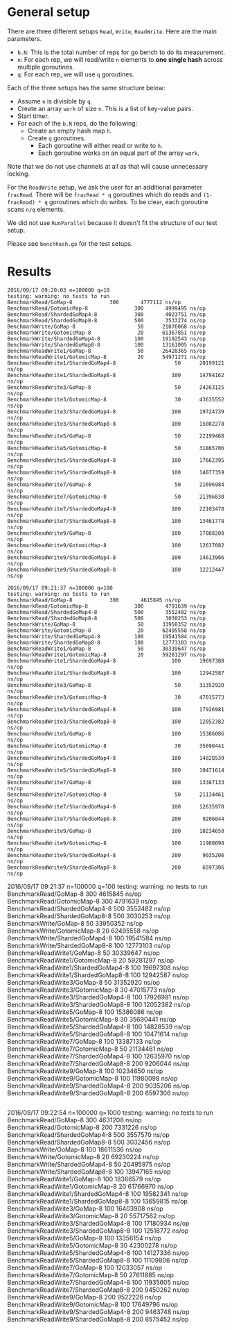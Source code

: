 # General setup
There are three different setups `Read`, `Write`, `ReadWrite`. Here are the main parameters.

* `b.N`: This is the total number of reps for go bench to do its measurement.
* `n`: For each rep, we will read/write `n` elements to **one single hash** across multiple goroutines.
* `q`: For each rep, we will use `q` goroutines.

Each of the three setups has the same structure below:

* Assume `n` is divisible by `q`.
* Create an array `work` of size `n`. This is a list of key-value pairs.
* Start timer.
* For each of the `b.N` reps, do the following:
  * Create an empty hash map `h`.
  * Create `q` goroutines.
	* Each goroutine will either read or write to `h`.
	* Each goroutine works on an equal part of the array `work`.

Note that we do not use channels at all as that will cause unnecessary locking.

For the `ReadWrite` setup, we ask the user for an additional parameter `fracRead`. There will be `fracRead * q` goroutines which do reads and `(1-fracRead) * q` goroutines which do writes. To be clear, each goroutine scans `n/q` elements.

We did not use `RunParallel` because it doesn't fit the structure of our test setup.

Please see `benchhash.go` for the test setups.

# Results

```
2016/09/17 09:20:03 n=100000 q=10
testing: warning: no tests to run
BenchmarkRead/GoMap-8   	     300	   4777112 ns/op
BenchmarkRead/GotomicMap-8         	     300	   4999495 ns/op
BenchmarkRead/ShardedGoMap4-8      	     300	   4023751 ns/op
BenchmarkRead/ShardedGoMap8-8      	     500	   3533274 ns/op
BenchmarkWrite/GoMap-8             	      50	  21076068 ns/op
BenchmarkWrite/GotomicMap-8        	      20	  61367851 ns/op
BenchmarkWrite/ShardedGoMap4-8     	     100	  19192543 ns/op
BenchmarkWrite/ShardedGoMap8-8     	     100	  13161005 ns/op
BenchmarkReadWrite1/GoMap-8        	      50	  26428365 ns/op
BenchmarkReadWrite1/GotomicMap-8   	      20	  54971271 ns/op
BenchmarkReadWrite1/ShardedGoMap4-8         	      50	  20199121 ns/op
BenchmarkReadWrite1/ShardedGoMap8-8         	     100	  14794162 ns/op
BenchmarkReadWrite3/GoMap-8                 	      50	  24263125 ns/op
BenchmarkReadWrite3/GotomicMap-8            	      30	  43635552 ns/op
BenchmarkReadWrite3/ShardedGoMap4-8         	     100	  19724739 ns/op
BenchmarkReadWrite3/ShardedGoMap8-8         	     100	  15082278 ns/op
BenchmarkReadWrite5/GoMap-8                 	      50	  22199468 ns/op
BenchmarkReadWrite5/GotomicMap-8            	      50	  31865706 ns/op
BenchmarkReadWrite5/ShardedGoMap4-8         	     100	  17662395 ns/op
BenchmarkReadWrite5/ShardedGoMap8-8         	     100	  14077359 ns/op
BenchmarkReadWrite7/GoMap-8                 	      50	  21696984 ns/op
BenchmarkReadWrite7/GotomicMap-8            	      50	  21396830 ns/op
BenchmarkReadWrite7/ShardedGoMap4-8         	     100	  22103478 ns/op
BenchmarkReadWrite7/ShardedGoMap8-8         	     100	  13461778 ns/op
BenchmarkReadWrite9/GoMap-8                 	     100	  17888208 ns/op
BenchmarkReadWrite9/GotomicMap-8            	     100	  12637082 ns/op
BenchmarkReadWrite9/ShardedGoMap4-8         	     100	  14613906 ns/op
BenchmarkReadWrite9/ShardedGoMap8-8         	     100	  12212447 ns/op
```

```
2016/09/17 09:21:37 n=100000 q=100
testing: warning: no tests to run
BenchmarkRead/GoMap-8   	     300	   4615845 ns/op
BenchmarkRead/GotomicMap-8         	     300	   4791639 ns/op
BenchmarkRead/ShardedGoMap4-8      	     500	   3552482 ns/op
BenchmarkRead/ShardedGoMap8-8      	     500	   3030253 ns/op
BenchmarkWrite/GoMap-8             	      50	  33950352 ns/op
BenchmarkWrite/GotomicMap-8        	      20	  62495558 ns/op
BenchmarkWrite/ShardedGoMap4-8     	     100	  19541584 ns/op
BenchmarkWrite/ShardedGoMap8-8     	     100	  12773103 ns/op
BenchmarkReadWrite1/GoMap-8        	      50	  30339647 ns/op
BenchmarkReadWrite1/GotomicMap-8   	      20	  59281297 ns/op
BenchmarkReadWrite1/ShardedGoMap4-8         	     100	  19697308 ns/op
BenchmarkReadWrite1/ShardedGoMap8-8         	     100	  12942587 ns/op
BenchmarkReadWrite3/GoMap-8                 	      50	  31352920 ns/op
BenchmarkReadWrite3/GotomicMap-8            	      30	  47015773 ns/op
BenchmarkReadWrite3/ShardedGoMap4-8         	     100	  17926981 ns/op
BenchmarkReadWrite3/ShardedGoMap8-8         	     100	  12052382 ns/op
BenchmarkReadWrite5/GoMap-8                 	     100	  15386086 ns/op
BenchmarkReadWrite5/GotomicMap-8            	      30	  35690441 ns/op
BenchmarkReadWrite5/ShardedGoMap4-8         	     100	  14828539 ns/op
BenchmarkReadWrite5/ShardedGoMap8-8         	     100	  10471614 ns/op
BenchmarkReadWrite7/GoMap-8                 	     100	  13387133 ns/op
BenchmarkReadWrite7/GotomicMap-8            	      50	  21134461 ns/op
BenchmarkReadWrite7/ShardedGoMap4-8         	     100	  12635970 ns/op
BenchmarkReadWrite7/ShardedGoMap8-8         	     200	   9206044 ns/op
BenchmarkReadWrite9/GoMap-8                 	     100	  10234650 ns/op
BenchmarkReadWrite9/GotomicMap-8            	     100	  11980098 ns/op
BenchmarkReadWrite9/ShardedGoMap4-8         	     200	   9035206 ns/op
BenchmarkReadWrite9/ShardedGoMap8-8         	     200	   6597306 ns/op
```

2016/09/17 09:21:37 n=100000 q=100
testing: warning: no tests to run
BenchmarkRead/GoMap-8   	     300	   4615845 ns/op
BenchmarkRead/GotomicMap-8         	     300	   4791639 ns/op
BenchmarkRead/ShardedGoMap4-8      	     500	   3552482 ns/op
BenchmarkRead/ShardedGoMap8-8      	     500	   3030253 ns/op
BenchmarkWrite/GoMap-8             	      50	  33950352 ns/op
BenchmarkWrite/GotomicMap-8        	      20	  62495558 ns/op
BenchmarkWrite/ShardedGoMap4-8     	     100	  19541584 ns/op
BenchmarkWrite/ShardedGoMap8-8     	     100	  12773103 ns/op
BenchmarkReadWrite1/GoMap-8        	      50	  30339647 ns/op
BenchmarkReadWrite1/GotomicMap-8   	      20	  59281297 ns/op
BenchmarkReadWrite1/ShardedGoMap4-8         	     100	  19697308 ns/op
BenchmarkReadWrite1/ShardedGoMap8-8         	     100	  12942587 ns/op
BenchmarkReadWrite3/GoMap-8                 	      50	  31352920 ns/op
BenchmarkReadWrite3/GotomicMap-8            	      30	  47015773 ns/op
BenchmarkReadWrite3/ShardedGoMap4-8         	     100	  17926981 ns/op
BenchmarkReadWrite3/ShardedGoMap8-8         	     100	  12052382 ns/op
BenchmarkReadWrite5/GoMap-8                 	     100	  15386086 ns/op
BenchmarkReadWrite5/GotomicMap-8            	      30	  35690441 ns/op
BenchmarkReadWrite5/ShardedGoMap4-8         	     100	  14828539 ns/op
BenchmarkReadWrite5/ShardedGoMap8-8         	     100	  10471614 ns/op
BenchmarkReadWrite7/GoMap-8                 	     100	  13387133 ns/op
BenchmarkReadWrite7/GotomicMap-8            	      50	  21134461 ns/op
BenchmarkReadWrite7/ShardedGoMap4-8         	     100	  12635970 ns/op
BenchmarkReadWrite7/ShardedGoMap8-8         	     200	   9206044 ns/op
BenchmarkReadWrite9/GoMap-8                 	     100	  10234650 ns/op
BenchmarkReadWrite9/GotomicMap-8            	     100	  11980098 ns/op
BenchmarkReadWrite9/ShardedGoMap4-8         	     200	   9035206 ns/op
BenchmarkReadWrite9/ShardedGoMap8-8         	     200	   6597306 ns/op
```

```
2016/09/17 09:22:54 n=100000 q=1000
testing: warning: no tests to run
BenchmarkRead/GoMap-8   	     300	   4631208 ns/op
BenchmarkRead/GotomicMap-8         	     200	   7331226 ns/op
BenchmarkRead/ShardedGoMap4-8      	     500	   3557570 ns/op
BenchmarkRead/ShardedGoMap8-8      	     500	   3032456 ns/op
BenchmarkWrite/GoMap-8             	     100	  18611536 ns/op
BenchmarkWrite/GotomicMap-8        	      20	  69230224 ns/op
BenchmarkWrite/ShardedGoMap4-8     	      50	  20495975 ns/op
BenchmarkWrite/ShardedGoMap8-8     	     100	  13947165 ns/op
BenchmarkReadWrite1/GoMap-8        	     100	  18366579 ns/op
BenchmarkReadWrite1/GotomicMap-8   	      20	  61766970 ns/op
BenchmarkReadWrite1/ShardedGoMap4-8         	     100	  19582341 ns/op
BenchmarkReadWrite1/ShardedGoMap8-8         	     100	  13659815 ns/op
BenchmarkReadWrite3/GoMap-8                 	     100	  16403908 ns/op
BenchmarkReadWrite3/GotomicMap-8            	      20	  55717562 ns/op
BenchmarkReadWrite3/ShardedGoMap4-8         	     100	  17180934 ns/op
BenchmarkReadWrite3/ShardedGoMap8-8         	     100	  12518772 ns/op
BenchmarkReadWrite5/GoMap-8                 	     100	  13356154 ns/op
BenchmarkReadWrite5/GotomicMap-8            	      30	  42300278 ns/op
BenchmarkReadWrite5/ShardedGoMap4-8         	     100	  14127336 ns/op
BenchmarkReadWrite5/ShardedGoMap8-8         	     100	  11109806 ns/op
BenchmarkReadWrite7/GoMap-8                 	     100	  12033057 ns/op
BenchmarkReadWrite7/GotomicMap-8            	      50	  27611885 ns/op
BenchmarkReadWrite7/ShardedGoMap4-8         	     100	  11935605 ns/op
BenchmarkReadWrite7/ShardedGoMap8-8         	     200	   9450262 ns/op
BenchmarkReadWrite9/GoMap-8                 	     200	   9522226 ns/op
BenchmarkReadWrite9/GotomicMap-8            	     100	  17649796 ns/op
BenchmarkReadWrite9/ShardedGoMap4-8         	     200	   9463748 ns/op
BenchmarkReadWrite9/ShardedGoMap8-8         	     200	   6575452 ns/op
```